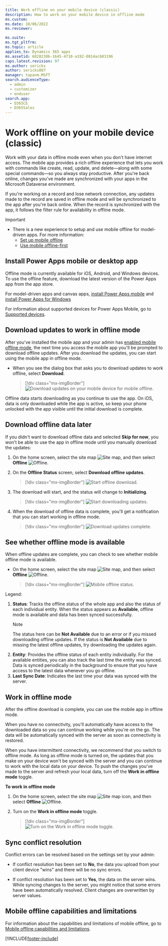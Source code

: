 ```yaml
---
title: Work offline on your mobile device (classic)
description: How to work on your mobile device in offline mode
ms.custom: 
ms.date: 10/06/2022
ms.reviewer: 

ms.suite: 
ms.tgt_pltfrm: 
ms.topic: article
applies_to: Dynamics 365 apps
ms.assetid: 6828238b-1645-4710-a192-0014acb03196
caps.latest.revision: 97
ms.author: sericks
author: sericks007
manager: tapanm-MSFT
search.audienceType: 
  - admin
  - customizer
  - enduser
search.app: 
  - D365CE
  - D365Sales
---
```


# Work offline on your mobile device (classic)

Work with your data in offline mode even when you don't have internet access. The mobile app provides a rich offline experience that lets you work with commands like create, read, update, and delete—along with some special commands—so you always stay productive. After you're back online, changes you've made are synchronized with your apps in the Microsoft Dataverse environment.

If you're working on a record and lose network connection, any updates made to the record are saved in offline mode and will be synchronized to the app after you're back online. When the record is synchronized with the app, it follows the filter rule for availability in offline mode.

> [!IMPORTANT]
> - There is a new experience to setup and use mobile offline for model-driven apps. For more information:
>   - [Set up mobile offline](/powerapps/mobile/setup-mobile-offline)
>   - [Use mobile offline-first](/powerapps/mobile/work-in-offline-mode)


## Install Power Apps mobile or desktop app

Offline mode is currently available for iOS, Android, and Windows devices. To use the offline feature, download the latest version of the Power Apps app from the app store.

For model-driven apps and canvas apps, [install Power Apps mobile](/powerapps/mobile/run-powerapps-on-mobile#install-power-apps-mobile-app) and [install Power Apps for Windows](windows-app-install.md)

For information about supported devices for Power Apps Mobile, go to [Supported devices](/powerapps/mobile/run-powerapps-on-mobile#supported-devices).

## Download updates to work in offline mode

After you've installed the mobile app and your admin has [enabled mobile offline mode](setup-mobile-offline.md), the next time you access the mobile app you'll be prompted to download offline updates. After you download the updates, you can start using the mobile app in offline mode.

- When you see the dialog box that asks you to download updates to work offline, select **Download**. 

   > [!div class="mx-imgBorder"] 
   > ![Download updates on your mobile device for mobile offline.](media/DownloadUpdates.png "Download updates on your mobile device for mobile offline")  

Offline data starts downloading as you continue to use the app. On iOS, data is only downloaded while the app is active, so keep your phone unlocked with the app visible until the initial download is complete.

## Download offline data later

If you didn't want to download offline data and selected **Skip for now**, you won't be able to use the app in offline mode until you manually download the updates:

1. On the home screen, select the site map ![Site map](media/d365_mobile_sitemap_icon.png "Site map"), and then select **Offline** ![Offline](media/offline_button.png "Offline").

2. On the **Offline Status** screen, select **Download offline updates**.

   > [!div class="mx-imgBorder"] 
   > ![Start offline download.](media/start-offline-download.png "Start offline download")

3. The download will start, and the status will change to **Initializing**.

   > [!div class="mx-imgBorder"] 
   > ![Start downloading updates.](media/mobile_offline_download_updates_complete.png "Start downloading updates")

4. When the download of offline data is complete, you'll get a notification that you can start working in offline mode.

   > [!div class="mx-imgBorder"] 
   > ![Download updates complete.](media/mobile_offline_download_updates_complete_updated.png "Download updates complete")

## See whether offline mode is available

When offline updates are complete, you can check to see whether mobile offline mode is available. 

- On the home screen, select the site map ![Site map](media/d365_mobile_sitemap_icon.png "Site map"), and then select **Offline** ![Offline](media/offline_button.png "Offline").
  
    > [!div class="mx-imgBorder"] 
    > ![Mobile offline status.](media/OfflineStatus.png "Mobile offline status")

Legend:

1. **Status**: Tracks the offline status of the whole app and also the status of each individual entity. When the status appears as **Available**, offline mode is available and data has been synced successfully.
   > [!NOTE]
   > The status here can be **Not Available** due to an error or if you missed downloading offline updates. If the status is **Not Available** due to missing the latest offline updates, try downloading the updates again.
2. **Entity**: Provides the offline status of each entity individually. For the available entities, you can also track the last time the entity was synced. Data is synced periodically in the background to ensure that you have access to the latest data whenever you go offline.
3. **Last Sync Date**: Indicates the last time your data was synced with the server.

## Work in offline mode

After the offline download is complete, you can use the mobile app in offline mode.

When you have no connectivity, you'll automatically have access to the downloaded data so you can continue working while you're on the go. The data will be automatically synced with the server as soon as connectivity is restored.

When you have intermittent connectivity, we recommend that you switch to offline mode. As long as offline mode is turned on, the updates that you make on your device won't be synced with the server and you can continue to work with the local data on your device. To push the changes you've made to the server and refresh your local data, turn off the **Work in offline mode** toggle.

**To work in offline mode**

1. On the home screen, select the site map ![Site map icon](media/d365_mobile_sitemap_icon.png "Site map icon"), and then select **Offline** ![Offline](media/offline_button.png "Offline").

2. Turn on the **Work in offline mode** toggle.

   > [!div class="mx-imgBorder"] 
   > ![Turn on the Work in offline mode toggle.](media/set_offline_toggle.png "Turn on the Work in offline mode toggle") 

## Sync conflict resolution

Conflict errors can be resolved based on the settings set by your admin:

- If conflict resolution has been set to **No**, the data you upload from your client device "wins" and there will be no sync errors.

- If conflict resolution has been set to **Yes**, the data on the server wins. While syncing changes to the server, you might notice that some errors have been automatically resolved. Client changes are overwritten by server values.

## Mobile offline capabilities and limitations

For information about the capabilities and limitations of mobile offline, go to [Mobile offline capabilities and limitations](offline-capabilities.md).

[!INCLUDE[footer-include](../includes/footer-banner.md)]
